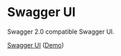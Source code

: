 # Swagger UI

Swagger 2.0 compatible Swagger UI. 

[Swagger UI](https://github.com/wordnik/swagger-ui) ([Demo](http://petstore.swagger.wordnik.com/))

